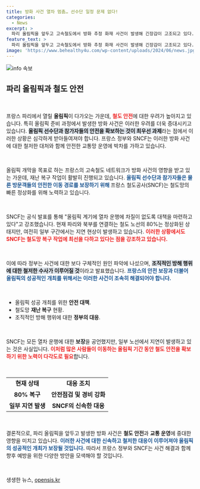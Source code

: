 ```yaml
---
title: 방화 사건 열차 멈춤… 선수단 일정 문제 없다!
categories:
  - News
excerpt: >
  파리 올림픽을 앞두고 고속철도에서 방화 추정 화재 사건이 발생해 긴장감이 고조되고 있다. 프랑스 철도공사(SNCF)는 선수단 및 참가자들의 일정 보장을 위해 신속한 복구에 나섰지만, 일부 노선의 지연이 우려되고 있다. 정부는 조직적인 방해 행위의 배후를 추적 중이다.
feature_text: >
  파리 올림픽을 앞두고 고속철도에서 방화 추정 화재 사건이 발생해 긴장감이 고조되고 있다. 프랑스 철도공사(SNCF)는 선수단 및 참가자들의 일정 보장을 위해 신속한 복구에 나섰지만, 일부 노선의 지연이 우려되고 있다. 정부는 조직적인 방해 행위의 배후를 추적 중이다.
image: 'https://www.behealthy4u.com/wp-content/uploads/2024/06/news.jpg'
---
```


<p><img src="https://www.behealthy4u.com/wp-content/uploads/2024/06/news.jpg" alt="info 속보" /></p>

<h2 data-ke-size="size26">파리 올림픽과 철도 안전</h2>

<p data-ke-size="size16">&nbsp;</p>

<p>프랑스 파리에서 열릴 <b>올림픽</b>이 다가오는 가운데, <b><span style="color: #ee2323;">철도 안전</span></b>에 대한 우려가 높아지고 있습니다. 특히 올림픽 준비 과정에서 발생한 방화 사건은 이러한 우려를 더욱 증대시키고 있습니다. <b><span style="background-color: #21538527;">올림픽 선수단과 참가자들의 안전을 확보하는 것이 최우선 과제</span></b>라는 점에서 이러한 상황은 심각하게 받아들여져야 합니다. 프랑스 정부와 SNCF는 이러한 방화 사건에 대한 철저한 대처와 함께 안전한 교통망 운영에 박차를 가하고 있습니다. </p>

<p data-ke-size="size16">&nbsp;</p>

<p>올림픽 개막을 목표로 하는 프랑스의 고속철도 네트워크가 방화 사건의 영향을 받고 있는 가운데, 재난 복구 작업이 활발히 진행되고 있습니다. <b><span style="color: #1a5490;">올림픽 선수단과 참가자들은 물론 방문객들의 안전한 이동 경로를 보장하기 위해 </span></b>프랑스 철도공사(SNCF)는 철도망의 빠른 정상화를 위해 노력하고 있습니다. </p>

<p data-ke-size="size16">&nbsp;</p>

<p>SNCF는 공식 발표를 통해 "올림픽 계기에 열차 운행에 차질이 없도록 대책을 마련하고 있다"고 강조했습니다. 현재 파리와 북부를 연결하는 철도 노선의 80%는 정상화된 상태지만, 여전히 일부 구간에서는 지연 현상이 발생하고 있습니다. <b><span style="color: #ee2323;">이러한 상황에서도 SNCF는 철도망 복구 작업에 최선을 다하고 있다는 점을 강조하고 있습니다.</span></b> </p>

<p data-ke-size="size16">&nbsp;</p>

<p>이에 따라 정부는 사건에 대한 보다 구체적인 원인 파악에 나섰으며, <b><span style="background-color: #21538527;">조직적인 방해 행위에 대한 철저한 수사가 이루어질 것</span></b>이라고 발표했습니다. <b><span style="color: #1a5490;">프랑스의 안전 보장과 더불어 올림픽의 성공적인 개최를 위해서는 이러한 사건이 조속히 해결되어야 합니다.</span></b> </p>

<p data-ke-size="size16">&nbsp;</p>

<ul>
    <li>올림픽 성공 개최를 위한 <b>안전 대책</b>.</li>
    <li>철도망 <b>재난 복구</b> 현황.</li>
    <li>조직적인 방해 행위에 대한 <b>정부의 대응</b>.</li>
</ul>

<p data-ke-size="size16">&nbsp;</p>

<p>SNCF는 모든 열차 운행에 대한 <b>보장</b>을 공언했지만, 일부 노선에서 지연이 발생하고 있는 것은 사실입니다. <b><span style="color: #ee2323;">이처럼 많은 사람들이 이동하는 올림픽 기간 동안 철도 안전을 확보하기 위한 노력이 다각도로 필요</span></b>합니다. </p>

<p data-ke-size="size16">&nbsp;</p>

<table>
    <tr>
        <td style="text-align: center; height: 17px;"><b>현재 상태</b></td>
        <td style="text-align: center; height: 17px;"><b>대응 조치</b></td>
    </tr>
    <tr>
        <td style="text-align: center; height: 17px;"><b>80% 복구</b></td>
        <td style="text-align: center; height: 17px;"><b>안전점검 및 경비 강화</b></td>
    </tr>
    <tr>
        <td style="text-align: center; height: 17px;"><b>일부 지연 발생</b></td>
        <td style="text-align: center; height: 17px;"><b>SNCF의 신속한 대응</b></td>
    </tr>
</table>

<p data-ke-size="size16">&nbsp;</p>

<p>결론적으로, 파리 올림픽을 앞두고 발생한 방화 사건은 <b>철도 안전</b>과 <b>교통 운영</b>에 중대한 영향을 미치고 있습니다. <b><span style="color: #1a5490;">이러한 사건에 대한 신속하고 철저한 대응이 이루어져야 올림픽의 성공적인 개최가 보장될 것입니다.</span></b> 따라서 프랑스 정부와 SNCF는 사건 해결과 함께 향후 예방을 위한 다양한 방안을 모색해야 할 것입니다. </p>

<p data-ke-size="size16">&nbsp;</p>
생생한 뉴스, <a href="https://opensis.kr" rel="dofollow">opensis.kr</a>


